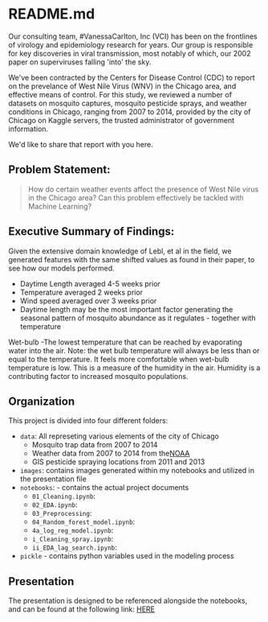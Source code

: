 # README.md

Our consulting team, #VanessaCarlton, Inc (VCI) has been on the frontlines of virology and epidemiology research for years. Our group is responsible for key discoveries in viral transmission, most notably of which, our 2002 paper on superviruses falling 'into' the sky.

We've been contracted by the Centers for Disease Control (CDC) to report on the prevelance of West Nile Virus (WNV) in the Chicago area, and effective means of control. For this study, we reviewed a number of datasets on mosquito captures, mosquito pesticide sprays, and weather conditions in Chicago, ranging from 2007 to 2014, provided by the city of Chicago on Kaggle servers, the trusted administrator of government information.

We'd like to share that report with you here.

## Problem Statement: 
> How do certain weather events affect the presence of West Nile virus in the Chicago area? Can this problem effectively be tackled with Machine Learning?

## Executive Summary of Findings: 

Given the extensive domain knowledge of Lebl, et al in the field, we generated features with the same shifted values as found in their paper, to see how our models performed. 

- Daytime Length averaged 4-5 weeks prior
- Temperature averaged 2 weeks prior
- Wind speed averaged over 3 weeks prior
- Daytime length may be the most important factor generating the seasonal pattern of mosquito abundance as it regulates - together with temperature

Wet-bulb -The lowest temperature that can be reached by evaporating water into the air. Note: the wet bulb temperature will always be less than or equal to the temperature. It feels more comfortable when wet-bulb temperature is low. This is a measure of the humidity in the air.  Humidity is a contributing factor to increased mosquito populations.

## Organization

This project is divided into four different folders:

- `data`: All represeting various elements of the city of Chicago 
  - Mosquito trap data from 2007 to 2014
  - Weather data from 2007 to 2014 from the[NOAA](http://cdo.ncdc.noaa.gov/qclcd/QCLCD?prior=N)
  - GIS pesticide spraying locations from 2011 and 2013
- `images`: contains images generated within my notebooks and utilized in the presentation file
- `notebooks`: - contains the actual project documents
  - `01_Cleaning.ipynb`: 
  - `02_EDA.ipynb`: 
  - `03_Preprocessing`: 
  - `04_Random_forest_model.ipynb`: 
  - `4a_log_reg_model.ipynb`:
  - `i_Cleaning_spray.ipynb`:
  - `ii_EDA_lag_search.ipynb`:
- `pickle` - contains python variables used in the modeling process

## Presentation

The presentation is designed to be referenced alongside the notebooks, and can be found at the following link: [HERE]()
